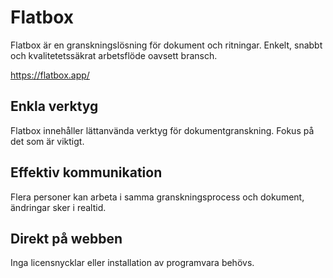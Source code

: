 # Flatbox
Flatbox är en granskningslösning för dokument och ritningar. Enkelt, snabbt och kvalitetetssäkrat arbetsflöde oavsett bransch.

https://flatbox.app/

## Enkla verktyg

Flatbox innehåller lättanvända verktyg för dokumentgranskning. Fokus på det som är viktigt.

## Effektiv kommunikation

Flera personer kan arbeta i samma granskningsprocess och dokument, ändringar sker i realtid.

## Direkt på webben

Inga licensnycklar eller installation av programvara behövs.
